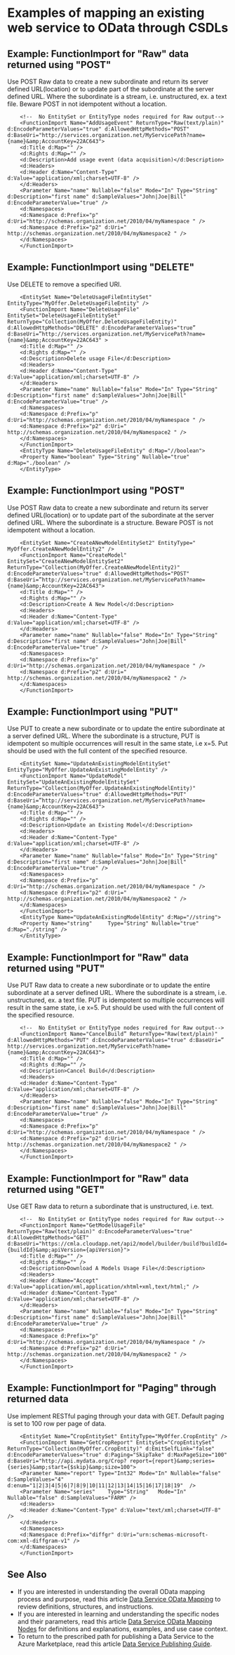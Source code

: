 <properties
   pageTitle="Guide to creating a Data Service for the  Marketplace | Microsoft Azure"
   description="Detailed instructions of how to create, certify and deploy a Data Service for purchase on the Azure Marketplace."
   services="marketplace-publishing"
   documentationCenter=""
   authors="HannibalSII"
   manager=""
   editor=""/>

   <tags
      ms.service="marketplace"
      ms.devlang="na"
      ms.topic="article"
      ms.tgt_pltfrm="na"
      ms.workload="na"
      ms.date="01/04/2016"
      ms.author="hascipio; avikova" />

# Examples of mapping an existing web service to OData through CSDLs

## Example: FunctionImport for "Raw" data returned using "POST"
Use POST Raw data to create a new subordinate and return its server defined URL(location) or to update part of the subordinate at the server defined URL.  Where the subordinate is a stream, i.e. unstructured, ex. a text file.  Beware POST in not idempotent without a location.

        <!--  No EntitySet or EntityType nodes required for Raw output-->
        <FunctionImport Name="AddUsageEvent" ReturnType="Raw(text/plain)" d:EncodeParameterValues="true" d:AllowedHttpMethods="POST" d:BaseUri="http://services.organization.net/MyServicePath?name={name}&amp;AccountKey=22AC643">
        <d:Title d:Map="" />
        <d:Rights d:Map="" />
        <d:Description>Add usage event (data acquisition)</d:Description>
        <d:Headers>
        <d:Header d:Name="Content-Type" d:Value="application/xml;charset=UTF-8" />
        </d:Headers>
        <Parameter Name="name" Nullable="false" Mode="In" Type="String" d:Description="first name" d:SampleValues="John|Joe|Bill"  d:EncodeParameterValue="true" />
        <d:Namespaces>
        <d:Namespace d:Prefix="p" d:Uri="http://schemas.organization.net/2010/04/myNamespace " />
        <d:Namespace d:Prefix="p2" d:Uri=" http://schemas.organization.net/2010/04/myNamespace2 " />
        </d:Namespaces>
        </FunctionImport>

## Example: FunctionImport using "DELETE"
Use DELETE to remove a specified URI.

        <EntitySet Name="DeleteUsageFileEntitySet" EntityType="MyOffer.DeleteUsageFileEntity" />
        <FunctionImport Name="DeleteUsageFile" EntitySet="DeleteUsageFileEntitySet" ReturnType="Collection(MyOffer.DeleteUsageFileEntity)"  d:AllowedHttpMethods="DELETE" d:EncodeParameterValues="true” d:BaseUri=”http://services.organization.net/MyServicePath?name={name}&amp;AccountKey=22AC643" >
        <d:Title d:Map="" />
        <d:Rights d:Map="" />
        <d:Description>Delete usage File</d:Description>
        <d:Headers>
        <d:Header d:Name="Content-Type" d:Value="application/xml;charset=UTF-8" />
        </d:Headers>
        <Parameter Name="name" Nullable="false" Mode="In" Type="String" d:Description="first name" d:SampleValues="John|Joe|Bill"  d:EncodeParameterValue="true" />
        <d:Namespaces>
        <d:Namespace d:Prefix="p" d:Uri="http://schemas.organization.net/2010/04/myNamespace " />
        <d:Namespace d:Prefix="p2" d:Uri=" http://schemas.organization.net/2010/04/myNamespace2 " />
        </d:Namespaces>
        </FunctionImport>
        <EntityType Name="DeleteUsageFileEntity" d:Map="//boolean">
        <Property Name="boolean" Type="String" Nullable="true" d:Map="./boolean" />
        </EntityType>

## Example: FunctionImport using "POST"
Use POST Raw data to create a new subordinate and return its server defined URL(location) or to update part of the subordinate at the server defined URL.  Where the subordinate is a structure. Beware POST is not idempotent without a location.

        <EntitySet Name="CreateANewModelEntitySet2" EntityType=" MyOffer.CreateANewModelEntity2" />
        <FunctionImport Name="CreateModel" EntitySet="CreateANewModelEntitySet2" ReturnType="Collection(MyOffer.CreateANewModelEntity2)" d:EncodeParameterValues="true" d:AllowedHttpMethods="POST" d:BaseUri=”http://services.organization.net/MyServicePath?name={name}&amp;AccountKey=22AC643">
        <d:Title d:Map="" />
        <d:Rights d:Map="" />
        <d:Description>Create A New Model</d:Description>
        <d:Headers>
        <d:Header d:Name="Content-Type" d:Value="application/xml;charset=UTF-8" />
        </d:Headers>
        <Parameter name="name" Nullable="false" Mode="In" Type="String" d:Description="first name" d:SampleValues="John|Joe|Bill"  d:EncodeParameterValue="true" />
        <d:Namespaces>
        <d:Namespace d:Prefix="p" d:Uri="http://schemas.organization.net/2010/04/myNamespace " />
        <d:Namespace d:Prefix="p2" d:Uri=" http://schemas.organization.net/2010/04/myNamespace2 " />
        </d:Namespaces>
        </FunctionImport>

## Example: FunctionImport using "PUT"
Use PUT to create a new subordinate or to update the entire subordinate at a server defined URL.  Where the subordinate is a structure, PUT is idempotent so multiple occurrences will result in the same state, i.e x=5.  Put should be used with the full content of the specified resource.

        <EntitySet Name="UpdateAnExistingModelEntitySet" EntityType="MyOffer.UpdateAnExistingModelEntity" />
        <FunctionImport Name="UpdateModel" EntitySet="UpdateAnExistingModelEntitySet" ReturnType="Collection(MyOffer.UpdateAnExistingModelEntity)" d:EncodeParameterValues="true" d:AllowedHttpMethods="PUT" d:BaseUri=”http://services.organization.net/MyServicePath?name={name}&amp;AccountKey=22AC643">
        <d:Title d:Map="" />
        <d:Rights d:Map="" />
        <d:Description>Update an Existing Model</d:Description>
        <d:Headers>
        <d:Header d:Name="Content-Type" d:Value="application/xml;charset=UTF-8" />
        </d:Headers>
        <Parameter Name="name" Nullable="false" Mode="In" Type="String" d:Description="first name" d:SampleValues="John|Joe|Bill"  d:EncodeParameterValue="true" />
        <d:Namespaces>
        <d:Namespace d:Prefix="p" d:Uri="http://schemas.organization.net/2010/04/myNamespace " />
        <d:Namespace d:Prefix="p2" d:Uri=" http://schemas.organization.net/2010/04/myNamespace2 " />
        </d:Namespaces>
        </FunctionImport>
        <EntityType Name="UpdateAnExistingModelEntity" d:Map="//string">
        <Property Name="string" 	Type="String" Nullable="true" d:Map="./string" />
        </EntityType>


## Example: FunctionImport for "Raw" data returned using "PUT"
Use PUT Raw data to create a new subordinate or to update the entire subordinate at a server defined URL.  Where the subordinate is a stream, i.e. unstructured, ex. a text file.  PUT is idempotent so multiple occurrences will result in the same state, i.e x=5.  Put should be used with the full content of the specified resource.

        <!--  No EntitySet or EntityType nodes required for Raw output-->
        <FunctionImport Name="CancelBuild” ReturnType="Raw(text/plain)" d:AllowedHttpMethods="PUT" d:EncodeParameterValues="true" d:BaseUri=” http://services.organization.net/MyServicePath?name={name}&amp;AccountKey=22AC643">
        <d:Title d:Map="" />
        <d:Rights d:Map="" />
        <d:Description>Cancel Build</d:Description>
        <d:Headers>
        <d:Header d:Name="Content-Type" d:Value="application/xml;charset=UTF-8" />
        </d:Headers>
        <Parameter Name="name" Nullable="false" Mode="In" Type="String" d:Description="first name" d:SampleValues="John|Joe|Bill"  d:EncodeParameterValue="true" />
        <d:Namespaces>
        <d:Namespace d:Prefix="p" d:Uri="http://schemas.organization.net/2010/04/myNamespace " />
        <d:Namespace d:Prefix="p2" d:Uri=" http://schemas.organization.net/2010/04/myNamespace2 " />
        </d:Namespaces>
        </FunctionImport>


## Example: FunctionImport for "Raw" data returned using "GET"
Use GET Raw data to return a subordinate that is unstructured, i.e. text.

        <!--  No EntitySet or EntityType nodes required for Raw output-->
        <FunctionImport Name="GetModelUsageFile" ReturnType="Raw(text/plain)" d:EncodeParameterValues="true" d:AllowedHttpMethods="GET" d:BaseUri="https://cmla.cloudapp.net/api2/model/builder/build?buildId={buildId}&amp;apiVersion={apiVersion}">
        <d:Title d:Map="" />
        <d:Rights d:Map="" />
        <d:Description>Download A Models Usage File</d:Description>
        <d:Headers>
        <d:Header d:Name="Accept" d:Value="application/xml,application/xhtml+xml,text/html;" />
        <d:Header d:Name="Content-Type" d:Value="application/xml;charset=UTF-8" />
        </d:Headers>
        <Parameter Name="name" Nullable="false" Mode="In" Type="String" d:Description="first name" d:SampleValues="John|Joe|Bill"  d:EncodeParameterValue="true" />
        <d:Namespaces>
        <d:Namespace d:Prefix="p" d:Uri="http://schemas.organization.net/2010/04/myNamespace " />
        <d:Namespace d:Prefix="p2" d:Uri=" http://schemas.organization.net/2010/04/myNamespace2 " />
        </d:Namespaces>
        </FunctionImport>

## Example: FunctionImport for "Paging" through returned data
Use implement RESTful paging through your data with GET.  Default paging is set to 100 row per page of data.

        <EntitySet Name=”CropEntitySet" EntityType="MyOffer.CropEntity" />
        <FunctionImport	Name="GetCropReport" EntitySet="CropEntitySet” ReturnType="Collection(MyOffer.CropEntity)" d:EmitSelfLink="false" d:EncodeParameterValues="true" d:Paging="SkipTake" d:MaxPageSize="100" d:BaseUri="http://api.mydata.org/Crop? report={report}&amp;series={series}&amp;start={$skip}&amp;size=100">
        <Parameter Name="report" Type="Int32" Mode="In" Nullable="false" d:SampleValues="4"  d:enum="1|2|3|4|5|6|7|8|9|10|11|12|13|14|15|16|17|18|19"  />
        <Parameter Name="series"	Type="String"	Mode="In" Nullable="false" d:SampleValues="FARM" />
        <d:Headers>
        <d:Header d:Name="Content-Type" d:Value="text/xml;charset=UTF-8" />
        </d:Headers>
        <d:Namespaces>
        <d:Namespace d:Prefix="diffgr" d:Uri="urn:schemas-microsoft-com:xml-diffgram-v1" />
        </d:Namespaces>
        </FunctionImport>

## See Also
- If you are interested in understanding the overall OData mapping process and purpose, read this article [Data Service OData Mapping](marketplace-publishing-data-service-creation-odata-mapping.md) to review definitions, structures, and instructions.
- If you are interested in learning and understanding the specific nodes and their parameters, read this article [Data Service OData Mapping Nodes](marketplace-publishing-data-service-creation-odata-mapping-nodes.md) for definitions and explanations, examples, and use case context.
- To return to the prescribed path for publishing a Data Service to the Azure Marketplace, read this article [Data Service Publishing Guide](marketplace-publishing-data-service-creation.md).
